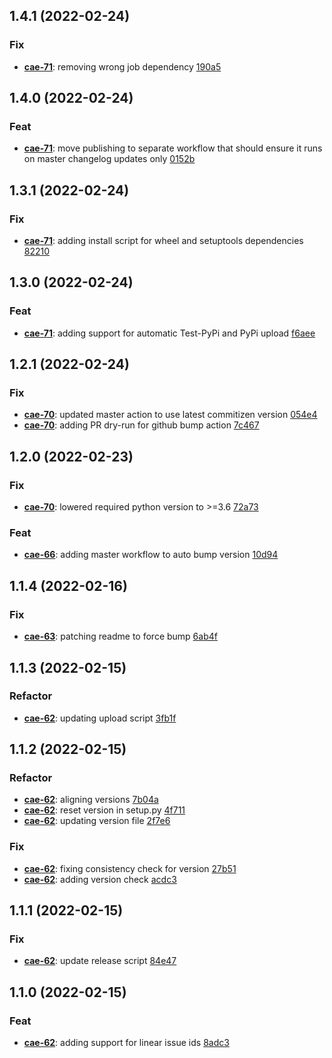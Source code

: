 ## 1.4.1 (2022-02-24)

### Fix

- **[cae-71](https://linear.app/caesari/issue/cae-71)**: removing wrong job dependency [190a5](https://github.com/ThimDeveloper/cz-github-linear-conventional/commit/190a5e11e16b39402c5f5e514e546675673b299d)

## 1.4.0 (2022-02-24)

### Feat

- **[cae-71](https://linear.app/caesari/issue/cae-71)**: move publishing to separate workflow that should ensure it runs on master changelog updates only [0152b](https://github.com/ThimDeveloper/cz-github-linear-conventional/commit/0152b899870f51f0db6111a8b64440c69d9e8059)

## 1.3.1 (2022-02-24)

### Fix

- **[cae-71](https://linear.app/caesari/issue/cae-71)**: adding install script for wheel and setuptools dependencies [82210](https://github.com/ThimDeveloper/cz-github-linear-conventional/commit/82210e39d1d52946d202d876cdfc33dfdee687e0)

## 1.3.0 (2022-02-24)

### Feat

- **[cae-71](https://linear.app/caesari/issue/cae-71)**: adding support for automatic Test-PyPi and PyPi upload [f6aee](https://github.com/ThimDeveloper/cz-github-linear-conventional/commit/f6aee07e8f167280c512459772c13c0ed87186c6)

## 1.2.1 (2022-02-24)

### Fix

- **[cae-70](https://linear.app/caesari/issue/cae-70)**: updated master action to use latest commitizen version [054e4](https://github.com/ThimDeveloper/cz-github-linear-conventional/commit/054e4e3095005d747ff325014cc4bcf92532f085)
- **[cae-70](https://linear.app/caesari/issue/cae-70)**: adding PR dry-run for github bump action [7c467](https://github.com/ThimDeveloper/cz-github-linear-conventional/commit/7c467388135a5fe2703369c8e2edcf30289b7dd2)

## 1.2.0 (2022-02-23)

### Fix

- **[cae-70](https://linear.app/caesari/issue/cae-70)**: lowered required python version to >=3.6 [72a73](https://github.com/ThimDeveloper/cz-github-linear-conventional/commit/72a73f1fbf916107e03c218fdfa6b63656fcf12a)

### Feat

- **[cae-66](https://linear.app/caesari/issue/cae-66)**: adding master workflow to auto bump version [10d94](https://github.com/ThimDeveloper/cz-github-linear-conventional/commit/10d94b7b2bd47534e787d83571bd64f5dd09cc8d)

## 1.1.4 (2022-02-16)

### Fix

- **[cae-63](https://linear.app/caesari/issue/cae-63)**: patching readme to force bump [6ab4f](https://github.com/ThimDeveloper/cz-github-linear-conventional/commit/6ab4fc9dff643a879363d68cc2510ed55ad58217)

## 1.1.3 (2022-02-15)

### Refactor

- **[cae-62](https://linear.app/caesari/issue/cae-62)**: updating upload script [3fb1f](https://github.com/ThimDeveloper/cz-github-linear-conventional/commit/3fb1f22efce6e3fd0bad28b15c76f2e707a0327c)

## 1.1.2 (2022-02-15)

### Refactor

- **[cae-62](https://linear.app/caesari/issue/cae-62)**: aligning versions [7b04a](https://github.com/ThimDeveloper/cz-github-linear-conventional/commit/7b04a48e132b65bc9f4b3db4104a045d3a42bf55)
- **[cae-62](https://linear.app/caesari/issue/cae-62)**: reset version in setup.py [4f711](https://github.com/ThimDeveloper/cz-github-linear-conventional/commit/4f71151a3133cb433da95a39837269279eb58427)
- **[cae-62](https://linear.app/caesari/issue/cae-62)**: updating version file [2f7e6](https://github.com/ThimDeveloper/cz-github-linear-conventional/commit/2f7e6512525121ba9fee57b838999e7be92a3223)

### Fix

- **[cae-62](https://linear.app/caesari/issue/cae-62)**: fixing consistency check for version [27b51](https://github.com/ThimDeveloper/cz-github-linear-conventional/commit/27b5176765b69ec3452d8338c529a4af56d42925)
- **[cae-62](https://linear.app/caesari/issue/cae-62)**: adding version check [acdc3](https://github.com/ThimDeveloper/cz-github-linear-conventional/commit/acdc33a0fd04c7e21894ca25e9ff78deb38106c1)

## 1.1.1 (2022-02-15)

### Fix

- **[cae-62](https://linear.app/caesari/issue/cae-62)**: update release script [84e47](https://github.com/ThimDeveloper/cz-github-linear-conventional/commit/84e472dd861e1e561387321316528a08ff9cfd54)

## 1.1.0 (2022-02-15)

### Feat

- **[cae-62](https://linear.app/caesari/issue/cae-62)**: adding support for linear issue ids [8adc3](https://github.com/ThimDeveloper/cz-github-linear-conventional/commit/8adc39bc0cb35fff07f5c9c4b906b1b3eefd3f56)
